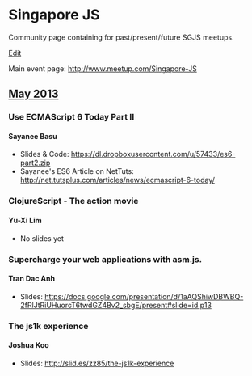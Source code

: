 # Singapore JS

Community page containing for past/present/future SGJS meetups.

[Edit](https://github.com/Singapore-JS/meetups/edit/master/Readme.md)

Main event page: http://www.meetup.com/Singapore-JS

## [May 2013](http://www.meetup.com/Singapore-JS/events/116409232/)

### Use ECMAScript 6 Today Part II
#### Sayanee Basu
* Slides & Code: https://dl.dropboxusercontent.com/u/57433/es6-part2.zip
* Sayanee's ES6 Article on NetTuts: http://net.tutsplus.com/articles/news/ecmascript-6-today/

### ClojureScript - The action movie
#### Yu-Xi Lim
* No slides yet

### Supercharge your web applications with asm.js.
#### Tran Dac Anh 
* Slides: https://docs.google.com/presentation/d/1aAQShiwDBWBQ-2fRlJtRiUHuorcT6twdGZ4Bv2_sbgE/present#slide=id.p13

### The js1k experience
#### Joshua Koo
* Slides: http://slid.es/zz85/the-js1k-experience
